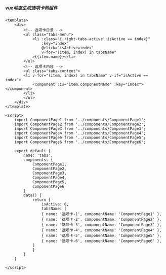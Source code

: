 ##### vue动态生成选项卡和组件
    <template>
        <div>
            <!-- 选项卡目录 -->
            <ul class="tabs-menu">
                <li :class="{'right-tabs-active':isActive == index}" 
                    :key="index"
                    @click="isActive=index"
                    v-for="(item, index) in tabsName"
                >{{item.name}}</li>
            </ul>
            <!-- 选项卡内容 -->
            <ul class="tabs-content">
            <li v-for="(item, index) in tabsName" v-if="isActive == index">
                <component :is="item.componentName" :key="index"></component>
            </li>
            </ul>
        </div>
    </template>
    
    <script>
        import ComponentPage1 from '../components/ComponentPage1';
        import ComponentPage2 from '../components/ComponentPage2';
        import ComponentPage3 from '../components/ComponentPage3';
        import ComponentPage4 from '../components/ComponentPage4';
        import ComponentPage5 from '../components/ComponentPage5';
        import ComponentPage6 from '../components/ComponentPage6';
        
        export default {
            name: 'tabs',
            components: {
                ComponentPage1,
                ComponentPage2,
                ComponentPage3,
                ComponentPage4,
                ComponentPage5,
                ComponentPage6
            }
            data() {
                return {
                    isActive: 0,
                    tabsName: [
                    { name: '选项卡-1', componentName: 'ComponentPage1' }, 
                    { name: '选项卡-2', componentName: 'ComponentPage2' }, 
                    { name: '选项卡-3', componentName: 'ComponentPage3' }, 
                    { name: '选项卡-4', componentName: 'ComponentPage4' }, 
                    { name: '选项卡-5', componentName: 'ComponentPage5' }, 
                    { name: '选项卡-6', componentName: 'ComponentPage6' }, 
                ]
                }
            }
        }
        
    </script>